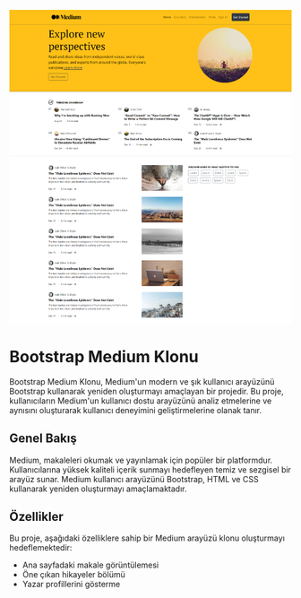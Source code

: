 ![Proje Ekran Görüntüsü](medium.png)

# Bootstrap Medium Klonu
Bootstrap Medium Klonu, Medium'un modern ve şık kullanıcı arayüzünü Bootstrap kullanarak yeniden oluşturmayı amaçlayan bir projedir. Bu proje, kullanıcıların Medium'un kullanıcı dostu arayüzünü analiz etmelerine ve aynısını oluşturarak kullanıcı deneyimini geliştirmelerine olanak tanır.

## Genel Bakış

Medium, makaleleri okumak ve yayınlamak için popüler bir platformdur. Kullanıcılarına yüksek kaliteli içerik sunmayı hedefleyen temiz ve sezgisel bir arayüz sunar. Medium kullanıcı arayüzünü Bootstrap, HTML ve CSS kullanarak yeniden oluşturmayı amaçlamaktadır.

## Özellikler

Bu proje, aşağıdaki özelliklere sahip bir Medium arayüzü klonu oluşturmayı hedeflemektedir:

- Ana sayfadaki makale görüntülemesi
- Öne çıkan hikayeler bölümü
- Yazar profillerini gösterme
